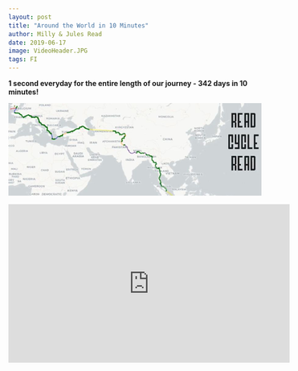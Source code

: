 ```yaml
---
layout: post
title: "Around the World in 10 Minutes"
author: Milly & Jules Read
date: 2019-06-17
image: VideoHeader.JPG
tags: FI
---
```


**1 second everyday for the entire length of our journey - 342 days in 10 minutes!**

[![VideoThumb](assets/img/VideoThumb.JPG)](https://youtu.be/GugsCdLHm-Q)

<iframe width="560" height="315" src="https://www.youtube.com/embed/GugsCdLHm-Q" frameborder="0" allow="accelerometer; autoplay; encrypted-media; gyroscope; picture-in-picture" allowfullscreen></iframe>

